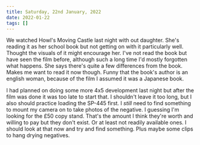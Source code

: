 ```yaml
---
title: Saturday, 22nd January, 2022
date: 2022-01-22
tags: []
---
```


We watched Howl's Moving Castle last night with out daughter. She's reading it as her school book but not getting on with it particularly well. Thought the visuals of it might encourage her. I've not read the book but have seen the film before, although such a long time I'd mostly forgotten what happens. She says there's quite a few differences from the book. Makes me want to read it now though. Funny that the book's author is an english woman, because of the film I assumed it was a Japanese book.

I had planned on doing some more 4x5 development last night but after the film was done it was too late to start that. I shouldn't leave it too long, but I also should practice loading the SP-445 first. I *still* need to find something to mount my camera on to take photos of the negative. I guessing I'm looking for the £50 copy stand. That's the amount I think they're worth and willing to pay but they don't exist. Or at least not readily available ones. I should look at that now and try and find something. Plus maybe some clips to hang drying negatives.
